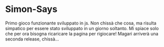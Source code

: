 # Simon-Says
Primo gioco funzionante sviluppato in js. Non chissà che cosa, ma risulta simpatico per essere stato sviluppato in un giorno soltanto.
Mi spiace solo che per ora bisogna ricaricare la pagina per rigiocare! Magari arriverà una seconda release, chissà...
